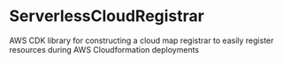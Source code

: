 # ServerlessCloudRegistrar
AWS CDK library for constructing a cloud map registrar to easily register resources during AWS Cloudformation deployments
